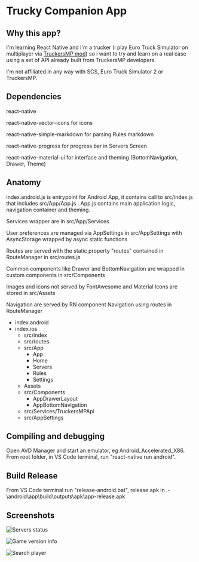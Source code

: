 # Trucky Companion App

## Why this app?

I'm learning React Native and i'm a trucker (i play Euro Truck Simulator on multiplayer via [TruckersMP mod](https://truckersmp.com/)) so i want to try and learn on a real case using a set of API already built from TruckersMP developers.

I'm not affiliated in any way with SCS, Euro Truck Simulator 2 or TruckersMP.

## Dependencies

react-native

react-native-vector-icons for icons

react-native-simple-markdown for parsing Rules markdown

react-native-progress for progress bar in Servers Screen

react-native-material-ui for interface and theming (BottomNavigation, Drawer, Theme)

## Anatomy

index.android.js is entrypoint for Android App, it contains call to src/index.js that includes src/App/App.js . App.js contains main application logic, navigation container and theming.

Services wrapper are in src/App/Services

User preferences are managed via AppSettings in src/AppSettings with AsyncStorage wrapped by async static functions

Routes are served with the static property "routes" contained in RouteManager in src/routes.js

Common components like Drawer and BottomNavigation are wrapped in custom components in src/Components

Images and icons not served by FontAwesome and Material Icons are stored in src/Assets

Navigation are served by RN component Navigation using routes in RouteManager

* index.android
* index.ios
    * src/index
    * src/routes
    * src/App
        * App
        * Home
        * Servers
        * Rules
        * Settings
    * Assets
    * src/Components
        * AppDrawerLayout
        * AppBottomNavigation
    * src/Services/TruckersMPApi
    * src/AppSettings

## Compiling and debugging
Open AVD Manager and start an emulator, eg Android_Accelerated_X86. From root folder, in VS Code terminal, run "react-native run android". 

## Build Release
From VS Code terminal run "release-android.bat", release apk in .-\android\app\build\outputs\apk\app-release.apk

## Screenshots

![Servers status](https://shardick.github.io/TruckersMPApp/screenshots/servers2.png)

![Game version info](https://shardick.github.io/TruckersMPApp/screenshots/main.png)

![Search player](https://shardick.github.io/TruckersMPApp/screenshots/search.png)
